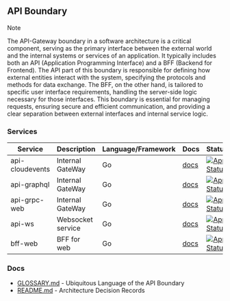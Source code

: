 ## API Boundary

> [!NOTE]
> The API-Gateway boundary in a software architecture is a critical component, serving as the primary 
> interface between the external world and the internal systems or services of an application. 
> It typically includes both an API (Application Programming Interface) and a BFF (Backend for Frontend). 
> The API part of this boundary is responsible for defining how external entities interact with the system, 
> specifying the protocols and methods for data exchange. The BFF, on the other hand, 
> is tailored to specific user interface requirements, handling the server-side logic necessary for those interfaces. 
> This boundary is essential for managing requests, ensuring secure and efficient communication, 
> and providing a clear separation between external interfaces and internal service logic.

### Services

| Service         | Description                    | Language/Framework | Docs                                                          | Status                                                                                                                                                                  |
|-----------------|--------------------------------|--------------------|---------------------------------------------------------------|-------------------------------------------------------------------------------------------------------------------------------------------------------------------------|
| api-cloudevents | Internal GateWay               | Go                 | [docs](./internal/boundaries/api/api-gateway/README.md)             | [![App Status](https://argo.shortlink.best/api/badge?name=shortlink-api-cloudevents&revision=true)](https://argo.shortlink.best/applications/shortlink-api-cloudevents) |
| api-graphql     | Internal GateWay               | Go                 | [docs](./internal/boundaries/api/api-gateway/README.md)             | [![App Status](https://argo.shortlink.best/api/badge?name=shortlink-api-graphql&revision=true)](https://argo.shortlink.best/applications/shortlink-api-graphql)         |
| api-grpc-web    | Internal GateWay               | Go                 | [docs](./internal/boundaries/api/api-gateway/README.md)             | [![App Status](https://argo.shortlink.best/api/badge?name=shortlink-api-grpc-web&revision=true)](https://argo.shortlink.best/applications/shortlink-api-grpc-web)       |
| api-ws          | Websocket service              | Go                 | [docs](./internal/boundaries/api/api-gateway/gateways/ws/README.md) | [![App Status](https://argo.shortlink.best/api/badge?name=shortlink-api-ws&revision=true)](https://argo.shortlink.best/applications/shortlink-api-ws)                   |
| bff-web         | BFF for web                    | Go                 | [docs](./internal/boundaries/api/bff-web/README.md)                 | [![App Status](https://argo.shortlink.best/api/badge?name=shortlink-bff-web&revision=true)](https://argo.shortlink.best/applications/shortlink-bff-web)                 |

### Docs

- [GLOSSARY.md](./GLOSSARY.md) - Ubiquitous Language of the API Boundary
- [README.md](./docs/ADR/README.md) - Architecture Decision Records

